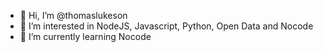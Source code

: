 - 👋 Hi, I’m @thomaslukeson
- 👀 I’m interested in NodeJS, Javascript, Python, Open Data and Nocode
- 🌱 I’m currently learning Nocode
